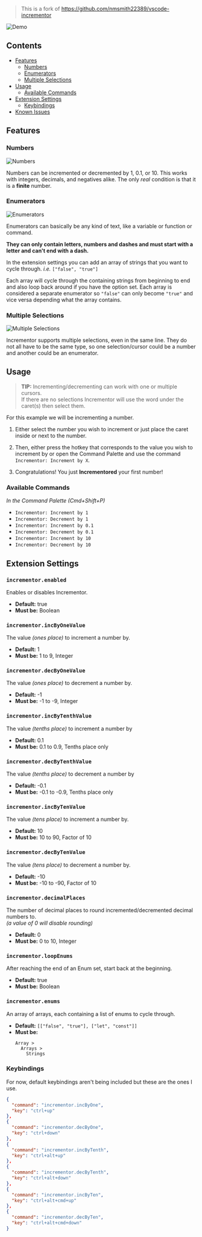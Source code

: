 > This is a fork of https://github.com/nmsmith22389/vscode-incrementor

![Demo](images/demo-main.gif)

## Contents
* [Features](#features)
  * [Numbers](#numbers)
  * [Enumerators](#enumerators)
  * [Multiple Selections](#multiple-selections)
* [Usage](#usage)
  * [Available Commands](#available-commands)
* [Extension Settings](#extension-settings)
  * [Keybindings](#keybindings)
* [Known Issues](#known-issues)

## Features

### Numbers

![Numbers](images/demo-number.gif)

Numbers can be incremented or decremented by 1, 0.1, or 10. This works with integers, decimals, and negatives alike. The only *real* condition is that it is a **finite** number.

### Enumerators

![Enumerators](images/demo-enumerator.gif)

Enumerators can basically be any kind of text, like a variable or function or command.

**They can only contain letters, numbers and dashes and must start with a letter and can't end with a dash.**

In the extension settings you can add an array of strings that you want to cycle through. *i.e.* `["false", "true"]`

Each array will cycle through the containing strings from beginning to end and also loop back around if you have the option set. Each array is considered a separate enumerator so `"false"` can only become `"true"` and vice versa depending what the array contains.

### Multiple Selections

![Multiple Selections](images/demo-multiple-selections.gif)

Incrementor supports multiple selections, even in the same line. They do not all have to be the same type, so one selection/cursor could be a number and another could be an enumerator.

## Usage

> **TIP:** Incrementing/decrementing can work with one or multiple cursors.<br>If there are no selections Incrementor will use the word under the caret(s) then select them.

For this example we will be incrementing a number.

1) Either select the number you wish to increment or just place the caret inside or next to the number.

2) Then, either press the hotkey that corresponds to the value you wish to increment by or open the Command Palette and use the command `Incrementor: Increment by X`.

3) Congratulations! You just **Incrementored** your first number!

### Available Commands

*In the Command Palette (Cmd+Shift+P)*

* `Incrementor: Increment by 1`
* `Incrementor: Decrement by 1`
* `Incrementor: Increment by 0.1`
* `Incrementor: Decrement by 0.1`
* `Incrementor: Increment by 10`
* `Incrementor: Decrement by 10`

## Extension Settings

### `incrementor.enabled`

Enables or disables Incrementor.

* **Default:** true
* **Must be:** Boolean

### `incrementor.incByOneValue`

The value *(ones place)* to increment a number by.

* **Default:** 1
* **Must be:** 1 to 9, Integer

### `incrementor.decByOneValue`

The value *(ones place)* to decrement a number by.

* **Default:** -1
* **Must be:** -1 to -9, Integer

### `incrementor.incByTenthValue`

The value *(tenths place)* to increment a number by

* **Default:** 0.1
* **Must be:** 0.1 to 0.9, Tenths place only

### `incrementor.decByTenthValue`

The value *(tenths place)* to decrement a number by

* **Default:** -0.1
* **Must be:** -0.1 to -0.9, Tenths place only

### `incrementor.incByTenValue`

The value *(tens place)* to increment a number by.

* **Default:** 10
* **Must be:** 10 to 90, Factor of 10

### `incrementor.decByTenValue`

The value *(tens place)* to decrement a number by.

* **Default:** -10
* **Must be:** -10 to -90, Factor of 10

### `incrementor.decimalPlaces`

The number of decimal places to round incremented/decremented decimal numbers to.<br>*(a value of 0 will disable rounding)*

* **Default:** 0
* **Must be:** 0 to 10, Integer

### `incrementor.loopEnums`

After reaching the end of an Enum set, start back at the beginning.

* **Default:** true
* **Must be:** Boolean

### `incrementor.enums`

An array of arrays, each containing a list of enums to cycle through.

* **Default:** `[["false", "true"], ["let", "const"]]`
* **Must be:**
  ```
  Array >
    Arrays >
      Strings
  ```

### Keybindings

For now, default keybindings aren't being included but these are the ones I use.

```json
{
  "command": "incrementor.incByOne",
  "key": "ctrl+up"
},
{
  "command": "incrementor.decByOne",
  "key": "ctrl+down"
},
{
  "command": "incrementor.incByTenth",
  "key": "ctrl+alt+up"
},
{
  "command": "incrementor.decByTenth",
  "key": "ctrl+alt+down"
},
{
  "command": "incrementor.incByTen",
  "key": "ctrl+alt+cmd+up"
},
{
  "command": "incrementor.decByTen",
  "key": "ctrl+alt+cmd+down"
}
```

